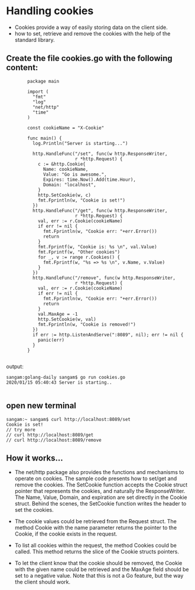 # Handling cookies

- Cookies provide a way of easily storing data on the client side. 
- how to set, retrieve and remove the cookies with the help of the standard library.

## Create the file cookies.go with the following content:
```
        package main

        import (
          "fmt"
          "log"
          "net/http"
          "time"
        )

        const cookieName = "X-Cookie"

        func main() {
          log.Println("Server is starting...")

          http.HandleFunc("/set", func(w http.ResponseWriter,
                          r *http.Request) {
            c := &http.Cookie{
              Name: cookieName,
              Value: "Go is awesome.",
              Expires: time.Now().Add(time.Hour),
              Domain: "localhost",
            }
            http.SetCookie(w, c)
            fmt.Fprintln(w, "Cookie is set!")
          })
          http.HandleFunc("/get", func(w http.ResponseWriter,
                          r *http.Request) {
            val, err := r.Cookie(cookieName)
            if err != nil {
              fmt.Fprintln(w, "Cookie err: "+err.Error())
              return
            }
            fmt.Fprintf(w, "Cookie is: %s \n", val.Value)
            fmt.Fprintf(w, "Other cookies")
            for _, v := range r.Cookies() {
              fmt.Fprintf(w, "%s => %s \n", v.Name, v.Value)
            }
          })
          http.HandleFunc("/remove", func(w http.ResponseWriter,
                          r *http.Request) {
            val, err := r.Cookie(cookieName)
            if err != nil {
              fmt.Fprintln(w, "Cookie err: "+err.Error())
              return
            }
            val.MaxAge = -1
            http.SetCookie(w, val)
            fmt.Fprintln(w, "Cookie is removed!")
          })
          if err := http.ListenAndServe(":8089", nil); err != nil {
            panic(err)
          }
        }


```
output: 

```
sangam:golang-daily sangam$ go run cookies.go
2020/01/15 05:40:43 Server is starting..


```
## open new terminal 
```
sangam:~ sangam$ curl http://localhost:8089/set
Cookie is set!
// try more 
// curl http://localhost:8089/get 
// curl http://localhost:8089/remove 
```

## How it works...

- The net/http package also provides the functions and mechanisms to operate on cookies. The sample code presents how to set/get and remove the cookies. The SetCookie function accepts the Cookie struct pointer that represents the cookies, and naturally the ResponseWriter. 
The Name, Value, Domain, and expiration are set directly in the Cookie struct. Behind the scenes, the SetCookie function writes the header to set the cookies.

- The cookie values could be retrieved from the Request struct. The method Cookie with the name parameter returns the pointer to the Cookie, if the cookie exists in the request.

- To list all cookies within the request, the method Cookies could be called. This method returns the slice of the Cookie structs pointers.

- To let the client know that the cookie should be removed, the Cookie with the given name could be retrieved and the MaxAge field should be set to a negative value. Note that this is not a Go feature, but the way the client should work. 
